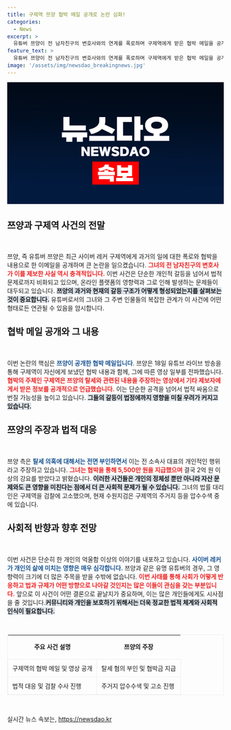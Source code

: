 ```yaml
---
title: 구제역 쯔양 협박 메일 공개로 논란 심화!
categories:
  - News
excerpt: >
  유튜버 쯔양이 전 남자친구의 변호사와의 연계를 폭로하며 구제역에게 받은 협박 메일을 공개했습니다. 그녀는 탈세 주장에 반박하고, 불법적인 금전 요구에 대한 법적 대응을 예고했습니다. 클릭해서 자세한 정보를 확인하세요!
feature_text: >
  유튜버 쯔양이 전 남자친구의 변호사와의 연계를 폭로하며 구제역에게 받은 협박 메일을 공개했습니다. 그녀는 탈세 주장에 반박하고, 불법적인 금전 요구에 대한 법적 대응을 예고했습니다. 클릭해서 자세한 정보를 확인하세요!
image: '/assets/img/newsdao_breakingnews.jpg'
---
```


<p><img src="/assets/img/newsdao_breakingnews.jpg" alt="bookingtag 속보" /></p>

<h2 data-ke-size="size26">쯔양과 구제역 사건의 전말</h2>

<p data-ke-size="size16">&nbsp;</p>

<p>쯔양, 즉 유튜버 쯔양은 최근 사이버 레커 구제역에게 과거의 일에 대한 폭로와 협박을 내용으로 한 이메일을 공개하며 큰 논란을 일으켰습니다. <b><span style="color: #ee2323;">그녀의 전 남자친구의 변호사가 이를 제보한 사실 역시 충격적입니다.</span></b> 이번 사건은 단순한 개인적 갈등을 넘어서 법적 문제로까지 비화되고 있으며, 온라인 플랫폼의 영향력과 그로 인해 발생하는 문제들이 대두되고 있습니다. <b><span style="background-color: #21538527;">쯔양의 과거와 현재의 갈등 구조가 어떻게 형성되었는지를 살펴보는 것이 중요합니다.</span></b> 유튜버로서의 그녀와 그 주변 인물들의 복잡한 관계가 이 사건에 어떤 형태로든 연관될 수 있음을 암시합니다. </p>

<h2 data-ke-size="size26">협박 메일 공개와 그 내용</h2>

<p data-ke-size="size16">&nbsp;</p>

<p>이번 논란의 핵심은 <b><span style="color: #1a5490;">쯔양이 공개한 협박 메일입니다</span></b>. 쯔양은 18일 유튜브 라이브 방송을 통해 구제역이 자신에게 보냈던 협박 내용과 함께, 그에 따른 영상 일부를 전파했습니다. <b><span style="color: #ee2323;">협박의 주체인 구제역은 쯔양의 탈세와 관련된 내용을 주장하는 영상에서 기타 제보자에게서 받은 정보를 공개적으로 언급했습니다.</span></b> 이는 단순한 공격을 넘어서 법적 싸움으로 번질 가능성을 높이고 있습니다. <b><span style="background-color: #21538527;">그들의 갈등이 법정에까지 영향을 미칠 우려가 커지고 있습니다.</span></b></p>

<h2 data-ke-size="size26">쯔양의 주장과 법적 대응</h2>

<p data-ke-size="size16">&nbsp;</p>

<p>쯔양 측은 <b><span style="color: #1a5490;">탈세 의혹에 대해서는 전면 부인하면서</span></b> 이는 전 소속사 대표의 개인적인 행위라고 주장하고 있습니다. <b><span style="color: #ee2323;">그녀는 협박을 통해 5,500만 원을 지급했으며</span></b> 결국 2억 원 이상의 강요를 받았다고 밝혔습니다. <b><span style="background-color: #21538527;">이러한 사건들은 개인의 정체성 뿐만 아니라 자산 문제와도 큰 영향을 미친다는 점에서 더 큰 사회적 문제가 될 수 있습니다.</span></b> 그녀의 법률 대리인은 구제역을 검찰에 고소했으며, 현재 수원지검은 구제역의 주거지 등을 압수수색 중에 있습니다.</p>

<h2 data-ke-size="size26">사회적 반향과 향후 전망</h2>

<p data-ke-size="size16">&nbsp;</p>

<p>이번 사건은 단순히 한 개인의 억울함 이상의 이야기를 내포하고 있습니다. <b><span style="color: #1a5490;">사이버 레커가 개인의 삶에 미치는 영향은 매우 심각합니다.</span></b> 쯔양과 같은 유명 유튜버의 경우, 그 영향력이 크기에 더 많은 주목을 받을 수밖에 없습니다. <b><span style="color: #ee2323;">이번 사태를 통해 사회가 어떻게 반응하고 법과 규제가 어떤 방향으로 나아갈 것인지는 많은 이들이 관심을 갖는 부분입니다.</span></b> 앞으로 이 사건이 어떤 결론으로 끝날지가 중요하며, 이는 많은 개인들에게도 시사점을 줄 것입니다.<b><span style="background-color: #21538527;">커뮤니티와 개인을 보호하기 위해서는 더욱 정교한 법적 체계와 사회적 인식이 필요합니다.</span></b></p>

<p data-ke-size="size16">&nbsp;</p>

<table style="width: 100%; border: 1px solid #eee; border-collapse: collapse;">
<tr>
<td style="text-align: center; height: 50px;"><b>주요 사건 설명</b></td>
<td style="text-align: center; height: 50px;"><b>쯔양의 주장</b></td>
</tr>
<tr>
<td style="border: 1px solid #eee; padding: 10px;">구제역의 협박 메일 및 영상 공개</td>
<td style="border: 1px solid #eee; padding: 10px;">탈세 혐의 부인 및 협박금 지급</td>
</tr>
<tr>
<td style="border: 1px solid #eee; padding: 10px;">법적 대응 및 검찰 수사 진행</td>
<td style="border: 1px solid #eee; padding: 10px;">주거지 압수수색 및 고소 진행</td>
</tr>
</table>

<p data-ke-size="size16">&nbsp;</p>
실시간 뉴스 속보는, <a href="https://newsdao.kr" rel="dofollow">https://newsdao.kr</a>



